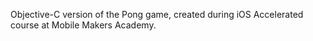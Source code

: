 Objective-C version of the Pong game, created during iOS Accelerated course at Mobile Makers Academy.
